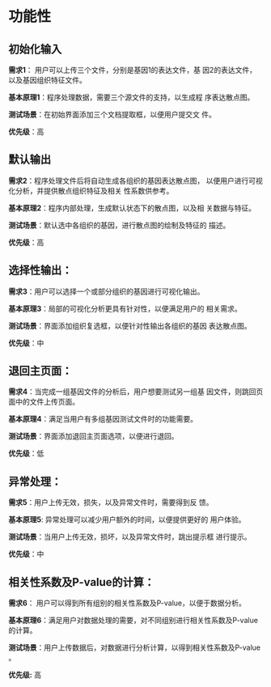 # 功能性

## 初始化输入

  **需求1**： 用户可以上传三个文件，分别是基因1的表达文件，基 		 因2的表达文件，以及基因组织特征文件。

  **基本原理1**：程序处理数据，需要三个源文件的支持，以生成程       		        序表达散点图。

  **测试场景**：在初始界面添加三个文档提取框，以便用户提交文       		      件。

  **优先级**：高

## 默认输出

  **需求2**：程序处理文件后将自动生成各组织的基因表达散点图，		以便用户进行可视化分析，并提供散点组织特征及相关		性系数供参考。

  **基本原理2**：程序内部处理，生成默认状态下的散点图，以及相			关数据与特征。

  **测试场景**：默认选中各组织的基因，进行散点图的绘制及特征的		     描述。

  **优先级**：高

## 选择性输出：

  **需求3**：用户可以选择一个或部分组织的基因进行可视化输出。

  **基本原理3**：局部的可视化分析更具有针对性，以便满足用户的			相关需求。

  **测试场景**：界面添加组织复选框，以便针对性输出各组织的基因		     表达散点图。

  **优先级**：中

## 退回主页面：

  **需求4**：当完成一组基因文件的分析后，用户想要测试另一组基		因文件，则跳回页面中的文件上传页面。

  **基本原理4**：满足当用户有多组基因测试文件时的功能需要。

  **测试场景**：界面添加退回主页面选项，以便进行退回。

  **优先级**：低

## 异常处理：

  **需求5**：用户上传无效，损失，以及异常文件时，需要得到反		馈。

  **基本原理5**: 异常处理可以减少用户额外的时间，以便提供更好的		      用户体验。

  **测试场景**：当用户上传无效，损坏，以及异常文件时，跳出提示框  		      进行提示。

  **优先级**：中

## 相关性系数及P-value的计算：

   **需求6**： 用户可以得到所有组别的相关性系数及P-value，以便于数据分析。

   **基本原理6**：满足用户对数据处理的需要，对不同组别进行相关性系数及P-value的计算。

   **测试场景**：用户上传数据后，对数据进行分析计算，以得到相关性系数及P-value 。

   **优先级:** 高

